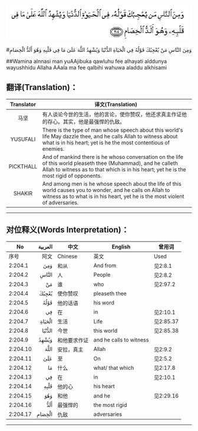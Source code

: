 ![002:204](images/002_204.gif)

#وَمِنَ النَّاسِ مَنْ يُعْجِبُكَ قَوْلُهُ فِي الْحَيَاةِ الدُّنْيَا وَيُشْهِدُ اللَّهَ عَلَىٰ مَا فِي قَلْبِهِ وَهُوَ أَلَدُّ الْخِصَامِ 

##Wamina alnnasi man yuAAjibuka qawluhu fee alhayati alddunya wayushhidu Allaha AAala ma fee qalbihi wahuwa aladdu alkhisami 

## 翻译(Translation)：

| Translator | 译文(Translation)                                            |
| :--------: | ------------------------------------------------------------ |
|    马坚    | 有人谈论今世的生活，他的言论，使你赞叹，他还求真主作证他的存心。其实，他是最强悍的仇敌。 |
|  YUSUFALI  | There is the type of man whose speech about this world's life May dazzle thee, and he calls Allah to witness about what is in his heart; yet is he the most contentious of enemies. |
| PICKTHALL  | And of mankind there is he whoso conversation on the life of this world pleaseth thee (Muhammad), and he calleth Allah to witness as to that which is in his heart; yet he is the most rigid of opponents. |
|   SHAKIR   | And among men is he whose speech about the life of this world causes you to wonder, and he calls on Allah to witness as to what is in his heart, yet he is the most violent of adversaries. |

---

## 对位释义(Words Interpretation)：

| No   | العربية | 中文    | English | 曾用词 |
| ---- | ------: | ------- | ------- | ------ |
| 序号 |    阿文 | Chinese | 英文    | Used   |
| 2:204.1  | وَمِنَ    | 和从         | And from                | 见2:8.1   |
| 2:204.2  | النَّاسِ  | 人           | People                  | 见2:8.2   |
| 2:204.3  | مَنْ     | 谁           | who                     | 见2:97.2  |
| 2:204.4  | يُعْجِبُكَ  | 使你赞叹     | pleaseth thee           |           |
| 2:204.5  | قَوْلُهُ   | 他的话语     | his word                |           |
| 2:204.6  | فِي     | 在           | in                      | 见2:10.1  |
| 2:204.7  | الْحَيَاةِ | 生活         | Life                    | 见2:85.37 |
| 2:204.8  | الدُّنْيَا | 今世         | this world              | 见2:85.38 |
| 2:204.9  | وَيُشْهِدُ  | 和他要求作证 | and he calls to witness |           |
| 2:204.10 | اللَّهَ   | 安拉，真主   | Allah                   | 见2:9.2 |
| 2:204.11 | عَلَىٰ    | 至           | On                      | 见2:5.2   |
| 2:204.12 | مَا     | 什么         | what/ that which        | 见2:17.8  |
| 2:204.13 | فِي     | 在           | in                      | 见2:10.1  |
| 2:204.14 | قَلْبِهِ   | 他的心       | his heart               |           |
| 2:204.15 | وَهُوَ    | 和他         | and he                  | 见2:29.16 |
| 2:204.16 | أَلَدُّ    | 最强悍的     | the most rigid          |           |
| 2:204.17 | الْخِصَامِ | 仇敌         | adversaries             |           |

---
